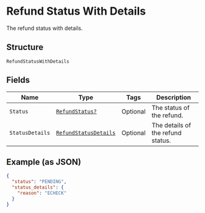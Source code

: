 
# Refund Status With Details

The refund status with details.

## Structure

`RefundStatusWithDetails`

## Fields

| Name | Type | Tags | Description |
|  --- | --- | --- | --- |
| `Status` | [`RefundStatus?`](../../doc/models/refund-status.md) | Optional | The status of the refund. |
| `StatusDetails` | [`RefundStatusDetails`](../../doc/models/refund-status-details.md) | Optional | The details of the refund status. |

## Example (as JSON)

```json
{
  "status": "PENDING",
  "status_details": {
    "reason": "ECHECK"
  }
}
```

